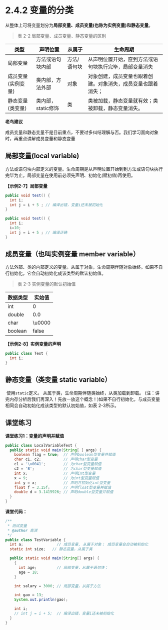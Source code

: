 # 2.4.2 变量的分类

​		从整体上可将变量划分为**局部变量、成员变量(也称为实例变量)和静态变量**。

> 表 2-2 局部变量、成员变量、静态变量的区别

| 类型               | 声明位置           | 从属于      | 生命周期                                                     |
| -------- | -------- | -------- | -------- |
| 局部变量           | 方法或语句块内部   | 方法/语句块 | 从声明位置开始，直到方法或语句块执行完毕，局部变量消失       |
| 成员变量(实例变量) | 类内部，方法外部   | 对象        | 对象创建，成员变量也跟着创建。对象消失，成员变量也跟着消失； |
| 静态变量(类变量)   | 类内部，static修饰 | 类          | 类被加载，静态变量就有效；类被卸载，静态变量消失。           |

**老鸟建议**

​		成员变量和静态变量不是目前重点，不要过多纠结理解与否。我们学习面向对象时，再重点讲解成员变量和静态变量

## 局部变量(local  variable)

​		方法或语句块内部定义的变量。生命周期是从声明位置开始到到方法或语句块执行完毕为止。局部变量在使用前必须先声明、初始化(赋初值)再使用。

**【示例2-7】局部变量**

```java
public void test() {
  int i;
  int j = i + 5 ; // 编译出错，变量i还未被初始化
}

public void test() {
  int i;
  i=10;
  int j = i + 5 ; // 编译正确
}
```

## 成员变量（也叫实例变量  member variable）

​		方法外部、类的内部定义的变量。从属于对象，生命周期伴随对象始终。如果不自行初始化，它会自动初始化成该类型的默认初始值。

> 表 2-3 实例变量的默认初始值

| 数据类型 | 实始值   |
| -------- | -------- |
| int      | 0        |
| double   | 0.0      |
| char     | \u0000 |
| boolean  | false    |

**【示例2-8】实例变量的声明**

```java
public class Test {
  int i;
}
```

## 静态变量（类变量 static variable）

​		使用`static`定义。 从属于类，生命周期伴随类始终，从类加载到卸载。 (注：讲完内存分析后我们再深入！先放一放这个概念！)如果不自行初始化，与成员变量相同会自动初始化成该类型的默认初始值，如表 2-3所示。

## 课堂练习

**课堂练习1：变量的声明并赋值**

```java
public class LocalVariableTest {
  public static void main(String[ ] args) {
    boolean flag = true;  // 声明boolean型变量并赋值
    char c1, c2;          // 声明char型变量
    c1 = '\u0041';        // 为char型变量赋值
    c2 = 'B';             // 为char型变量赋值
    int x;                // 声明int型变量
    x = 9;                // 为int型变量赋值
    int y = x;            // 声明并初始化int型变量
    float f = 3.15f;      // 声明float型变量并赋值
    double d = 3.1415926; // 声明double型变量并赋值
  }
}
```

**课堂代码：**

```java
/**
 * 测试变量
 * @author 高淇
 */
public class TestVariable {
  int a;               // 成员变量, 从属于对象； 成员变量会自动被初始化
  static int size;   // 静态变量，从属于类

  public static void main(String[] args) {
    {
      int age;         // 局部变量，从属于语句块；
      age = 18;
    }

    int salary = 3000; // 局部变量，从属于方法

    int gao = 13;
    System.out.println(gao);

    int i;
    // int j = i + 5;  // 编译出错，变量i还未被初始化
  }
}
```
